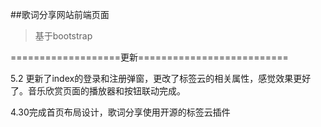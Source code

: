 ##歌词分享网站前端页面
>基于bootstrap

===================更新==========================

5.2 更新了index的登录和注册弹窗，更改了标签云的相关属性，感觉效果更好了。音乐欣赏页面的播放器和按钮联动完成。

4.30完成首页布局设计，歌词分享使用开源的标签云插件
